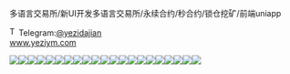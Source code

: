 多语言交易所/新UI开发多语言交易所/永续合约/秒合约/锁仓挖矿/前端uniapp<p dir="auto"><a target="_blank" rel="noopener noreferrer nofollow" href="https://camo.githubusercontent.com/d614d90677fbc2e34c7c62ebc68c82379d87a57c4beaf05af65fec7ba6b72e36/68747470733a2f2f63646e2d69636f6e732d706e672e666c617469636f6e2e636f6d2f3531322f323131312f323131313634362e706e67"><img src="https://camo.githubusercontent.com/d614d90677fbc2e34c7c62ebc68c82379d87a57c4beaf05af65fec7ba6b72e36/68747470733a2f2f63646e2d69636f6e732d706e672e666c617469636f6e2e636f6d2f3531322f323131312f323131313634362e706e67" alt="Telegram Icon" style="width: 16px; max-width: 100%;" data-canonical-src="https://cdn-icons-png.flaticon.com/512/2111/2111646.png"></a>Telegram:<a href="https://t.me/yezidajian" rel="nofollow">@yezidajian</a><br><a href="https://www.yeziym.com/">www.yeziym.com</a></p><img src="https://github.com/yeziym/duoyuyanjiaoyisuo_J0/blob/main/4tF84.png"><img src="https://github.com/yeziym/duoyuyanjiaoyisuo_J0/blob/main/XhEuG.png"><img src="https://github.com/yeziym/duoyuyanjiaoyisuo_J0/blob/main/ko7gK.png"><img src="https://github.com/yeziym/duoyuyanjiaoyisuo_J0/blob/main/OZmxy.png"><img src="https://github.com/yeziym/duoyuyanjiaoyisuo_J0/blob/main/aVrZz.png"><img src="https://github.com/yeziym/duoyuyanjiaoyisuo_J0/blob/main/J4EyL.png"><img src="https://github.com/yeziym/duoyuyanjiaoyisuo_J0/blob/main/DFKpj.png"><img src="https://github.com/yeziym/duoyuyanjiaoyisuo_J0/blob/main/qHEMc.png"><img src="https://github.com/yeziym/duoyuyanjiaoyisuo_J0/blob/main/uS4JT.png"><img src="https://github.com/yeziym/duoyuyanjiaoyisuo_J0/blob/main/2y5Dd.png"><img src="https://github.com/yeziym/duoyuyanjiaoyisuo_J0/blob/main/mvXzs.png"><img src="https://github.com/yeziym/duoyuyanjiaoyisuo_J0/blob/main/Ac4ie.png"><img src="https://github.com/yeziym/duoyuyanjiaoyisuo_J0/blob/main/HHu1q.png"><img src="https://github.com/yeziym/duoyuyanjiaoyisuo_J0/blob/main/s1XZe.png"><img src="https://github.com/yeziym/duoyuyanjiaoyisuo_J0/blob/main/b1Z9E.png"><img src="https://github.com/yeziym/duoyuyanjiaoyisuo_J0/blob/main/rCYLo.png"><img src="https://github.com/yeziym/duoyuyanjiaoyisuo_J0/blob/main/ot6gC.png"><img src="https://github.com/yeziym/duoyuyanjiaoyisuo_J0/blob/main/bg5IX.png"><img src="https://github.com/yeziym/duoyuyanjiaoyisuo_J0/blob/main/Uf8f7.png"><img src="https://github.com/yeziym/duoyuyanjiaoyisuo_J0/blob/main/z5xY4.png"><img src="https://github.com/yeziym/duoyuyanjiaoyisuo_J0/blob/main/b19Ew.png">